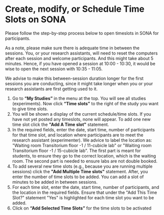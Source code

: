 
# Create, modify, or Schedule Time Slots on SONA

Please follow the step-by-step process below to open timeslots in SONA for participants. 

As a note, please make sure there is adequate time in between the sessions. You, or your research assistants, will need to reset the computers after each session and welcome participants. And this might take about 5 minutes. Hence, if you have opened a session at 10:00 - 10:30, it would be wise to open the next session with 10:35 - 11:05.

We advise to make this between-session duration longer for the first sessions you are conducting, since it might take longer when you or your research assistants are first getting used to it.

1. Go to **“My Studies”** in the menu at the top. You will see all studies (experiments). Now click **“Time slots”** to the right of the study you want to give time slots. 
2. You will be shown a display of the current schedule/time slots. If you have not yet posted any timeslots, none will appear. To add one new time slot click the **"Add A Time slot"** statement.
3. In the required fields, enter the date, start time, number of participants for that time slot, and location where participants are to meet the research assistant (experimenter). We advice to label the location as: "Waiting room Transitorium floor -1 / 11-cubicle lab" or "Waiting room Transitorium floor -1 / 15-cubicle lab". The first part is meant for students, to ensure they go to the correct location, which is the waiting room. The second part is needed to ensure labs are not double booked.
4. To add several new time slots (e.g., because you are running multiple sessions) click the **"Add Multiple Time slots"** statement. After, you enter the number of time slots to be added. You can add a slot of minutes to be added in between sessions.
5. For each time slot, enter the date, start time, number of participants, and the location in the required fields. Ensure that under the "Add This Time Slot?" statement "Yes" is highlighted for each time slot you want to be added.
6. Click on **“Add Selected Time Slots”** for the time slots to be activated
